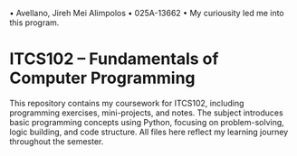 • Avellano, Jireh Mei Alimpolos
• 025A-13662
• My curiousity led me into this program.

# ITCS102 – Fundamentals of Computer Programming

This repository contains my coursework for ITCS102, including programming exercises, mini-projects, and notes. The subject introduces basic programming concepts using Python, focusing on problem-solving, logic building, and code structure. All files here reflect my learning journey throughout the semester.
